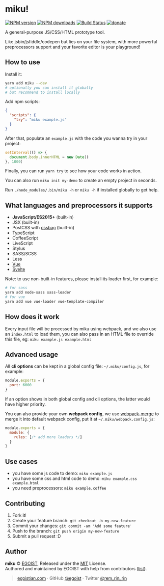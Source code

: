 # miku!

[![NPM version](https://img.shields.io/npm/v/miku.svg?style=flat)](https://npmjs.com/package/miku) [![NPM downloads](https://img.shields.io/npm/dm/miku.svg?style=flat)](https://npmjs.com/package/miku) [![Build Status](https://img.shields.io/circleci/project/egoist/miku/master.svg?style=flat)](https://circleci.com/gh/egoist/miku) [![donate](https://img.shields.io/badge/$-donate-ff69b4.svg?maxAge=2592000&style=flat)](https://github.com/egoist/donate)

A general-purpose JS/CSS/HTML prototype tool.

Like jsbin/jsfiddle/codepen but lies on your file system, with more powerful preprocessors support and your favorite editor is your playground!

## How to use

Install it:

```bash
yarn add miku --dev
# optionally you can install it globally
# but recommend to install locally
```

Add npm scripts:

```json
{
  "scripts": {
    "try": "miku example.js"
  }
}
```

After that, populate an `example.js` with the code you wanna try in your project:

```js
setInterval(() => {
  document.body.innerHTML = new Date()
}, 1000)
```

Finally, you can run `yarn try` to see how your code works in action.

You can also run `miku init my-demo` to create an empty project in seconds.

Run `./node_modules/.bin/miku -h` or `miku -h` if installed globally to get help.

## What languages and preprocessors it supports

- **JavaScript/ES2015+** (built-in)
- JSX (built-in)
- PostCSS with [cssbag](https://github.com/egoist/cssbag) (built-in)
- TypeScript
- CoffeeScript
- LiveScript
- Stylus
- SASS/SCSS
- Less
- [Vue](https://github.com/vuejs/vue-loader)
- [Svelte](https://github.com/sveltejs/svelte-loader)

Note: to use non-built-in features, please install its loader first, for example:

```bash
# for sass
yarn add node-sass sass-loader
# for vue
yarn add vue vue-loader vue-template-compiler
```

## How does it work

Every input file will be processed by miku using webpack, and we also use an `index.html` to load them, you can also pass in an HTML file to override this file, eg: `miku example.js example.html`

## Advanced usage

All **cli options** can be kept in a global config file: `~/.miku/config.js`, for example:

```js
module.exports = {
  port: 6000
}
```

If an option shows in both global config and cli options, the latter would have higher priority.

You can also provide your own **webpack config**, we use [webpack-merge](https://github.com/survivejs/webpack-merge) to merge it into default webpack config, put it at `~/.miku/webpack.config.js`:

```js
module.exports = {
  module: {
    rules: [/* add more loaders */]
  }
}
```

## Use cases

- you have some js code to demo: `miku example.js`
- you have some css and html code to demo: `miku example.css example.html`
- you need preprocessors: `miku example.coffee`

## Contributing

1. Fork it!
2. Create your feature branch: `git checkout -b my-new-feature`
3. Commit your changes: `git commit -am 'Add some feature'`
4. Push to the branch: `git push origin my-new-feature`
5. Submit a pull request :D

## Author

**miku** © [EGOIST](https://github.com/egoist), Released under the [MIT](https://egoist.mit-license.org/) License.<br>
Authored and maintained by EGOIST with help from contributors ([list](https://github.com/egoist/miku/contributors)).

> [egoistian.com](https://egoistian.com) · GitHub [@egoist](https://github.com/egoist) · Twitter [@rem_rin_rin](https://twitter.com/rem_rin_rin)
